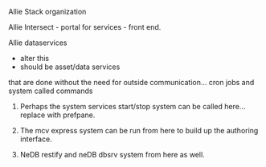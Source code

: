 Allie Stack organization

Allie Intersect - portal for services - front end.



Allie dataservices 

- alter this
 - should be asset/data services

 that are done without the need for outside communication... cron jobs and system called commands

1. Perhaps the system services start/stop system can be called here... replace with prefpane. 	

2. The mcv express system can be run from here to build up the authoring interface.

3. NeDB restify and neDB dbsrv system from here as well.
